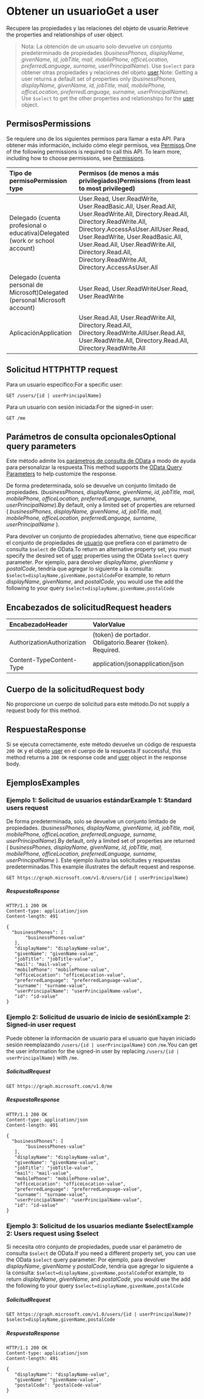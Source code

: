 # <a name="get-a-user"></a><span data-ttu-id="5f3e2-101">Obtener un usuario</span><span class="sxs-lookup"><span data-stu-id="5f3e2-101">Get a user</span></span>

<span data-ttu-id="5f3e2-102">Recupere las propiedades y las relaciones del objeto de usuario.</span><span class="sxs-lookup"><span data-stu-id="5f3e2-102">Retrieve the properties and relationships of user object.</span></span>

> <span data-ttu-id="5f3e2-p101">Nota: La obtención de un usuario solo devuelve un conjunto predeterminado de propiedades (*businessPhones, displayName, givenName, id, jobTitle, mail, mobilePhone, officeLocation, preferredLanguage, surname, userPrincipalName*). Use `$select` para obtener otras propiedades y relaciones del objeto [user](../resources/user.md).</span><span class="sxs-lookup"><span data-stu-id="5f3e2-p101">Note: Getting a user returns a default set of properties only (*businessPhones, displayName, givenName, id, jobTitle, mail, mobilePhone, officeLocation, preferredLanguage, surname, userPrincipalName*). Use `$select` to get the other properties and relationships for the [user](../resources/user.md) object.</span></span>

## <a name="permissions"></a><span data-ttu-id="5f3e2-105">Permisos</span><span class="sxs-lookup"><span data-stu-id="5f3e2-105">Permissions</span></span>
<span data-ttu-id="5f3e2-p102">Se requiere uno de los siguientes permisos para llamar a esta API. Para obtener más información, incluido cómo elegir permisos, vea [Permisos](../../../concepts/permissions_reference.md).</span><span class="sxs-lookup"><span data-stu-id="5f3e2-p102">One of the following permissions is required to call this API. To learn more, including how to choose permissions, see [Permissions](../../../concepts/permissions_reference.md).</span></span>

|<span data-ttu-id="5f3e2-108">Tipo de permiso</span><span class="sxs-lookup"><span data-stu-id="5f3e2-108">Permission type</span></span>      | <span data-ttu-id="5f3e2-109">Permisos (de menos a más privilegiados)</span><span class="sxs-lookup"><span data-stu-id="5f3e2-109">Permissions (from least to most privileged)</span></span>              |
|:--------------------|:---------------------------------------------------------|
|<span data-ttu-id="5f3e2-110">Delegado (cuenta profesional o educativa)</span><span class="sxs-lookup"><span data-stu-id="5f3e2-110">Delegated (work or school account)</span></span> | <span data-ttu-id="5f3e2-111">User.Read, User.ReadWrite, User.ReadBasic.All, User.Read.All, User.ReadWrite.All, Directory.Read.All, Directory.ReadWrite.All, Directory.AccessAsUser.All</span><span class="sxs-lookup"><span data-stu-id="5f3e2-111">User.Read, User.ReadWrite, User.ReadBasic.All, User.Read.All, User.ReadWrite.All, Directory.Read.All, Directory.ReadWrite.All, Directory.AccessAsUser.All</span></span>    |
|<span data-ttu-id="5f3e2-112">Delegado (cuenta personal de Microsoft)</span><span class="sxs-lookup"><span data-stu-id="5f3e2-112">Delegated (personal Microsoft account)</span></span> | <span data-ttu-id="5f3e2-113">User.Read, User.ReadWrite</span><span class="sxs-lookup"><span data-stu-id="5f3e2-113">User.Read, User.ReadWrite</span></span>    |
|<span data-ttu-id="5f3e2-114">Aplicación</span><span class="sxs-lookup"><span data-stu-id="5f3e2-114">Application</span></span> | <span data-ttu-id="5f3e2-115">User.Read.All, User.ReadWrite.All, Directory.Read.All, Directory.ReadWrite.All</span><span class="sxs-lookup"><span data-stu-id="5f3e2-115">User.Read.All, User.ReadWrite.All, Directory.Read.All, Directory.ReadWrite.All</span></span> |

## <a name="http-request"></a><span data-ttu-id="5f3e2-116">Solicitud HTTP</span><span class="sxs-lookup"><span data-stu-id="5f3e2-116">HTTP request</span></span>
<span data-ttu-id="5f3e2-117">Para un usuario específico:</span><span class="sxs-lookup"><span data-stu-id="5f3e2-117">For a specific user:</span></span>
<!-- { "blockType": "ignored" } -->
```http
GET /users/{id | userPrincipalName}
```

<span data-ttu-id="5f3e2-118">Para un usuario con sesión iniciada:</span><span class="sxs-lookup"><span data-stu-id="5f3e2-118">For the signed-in user:</span></span>
<!-- { "blockType": "ignored" } -->
```http
GET /me
```

## <a name="optional-query-parameters"></a><span data-ttu-id="5f3e2-119">Parámetros de consulta opcionales</span><span class="sxs-lookup"><span data-stu-id="5f3e2-119">Optional query parameters</span></span>
<span data-ttu-id="5f3e2-120">Este método admite los [parámetros de consulta de OData](http://developer.microsoft.com/es-ES/graph/docs/overview/query_parameters) a modo de ayuda para personalizar la respuesta.</span><span class="sxs-lookup"><span data-stu-id="5f3e2-120">This method supports the [OData Query Parameters](http://developer.microsoft.com/es-ES/graph/docs/overview/query_parameters) to help customize the response.</span></span>

<span data-ttu-id="5f3e2-121">De forma predeterminada, solo se devuelve un conjunto limitado de propiedades. (_businessPhones, displayName, givenName, id, jobTitle, mail, mobilePhone, officeLocation, preferredLanguage, surname, userPrincipalName_).</span><span class="sxs-lookup"><span data-stu-id="5f3e2-121">By default, only a limited set of properties are returned ( _businessPhones, displayName, givenName, id, jobTitle, mail, mobilePhone, officeLocation, preferredLanguage, surname, userPrincipalName_ ).</span></span> 

<span data-ttu-id="5f3e2-122">Para devolver un conjunto de propiedades alternativo, tiene que especificar el conjunto de propiedades de [usuario](../resources/user.md) que prefiera con el parámetro de consulta `$select` de OData.</span><span class="sxs-lookup"><span data-stu-id="5f3e2-122">To return an alternative property set, you must specify the desired set of [user](../resources/user.md) properties using the OData `$select` query parameter.</span></span> <span data-ttu-id="5f3e2-123">Por ejemplo, para devolver _displayName_, _givenName_ y _postalCode_, tendría que agregar lo siguiente a la consulta: `$select=displayName,givenName,postalCode`</span><span class="sxs-lookup"><span data-stu-id="5f3e2-123">For example, to return _displayName_, _givenName_, and _postalCode_, you would use the add the following to your query `$select=displayName,givenName,postalCode`</span></span>

## <a name="request-headers"></a><span data-ttu-id="5f3e2-124">Encabezados de solicitud</span><span class="sxs-lookup"><span data-stu-id="5f3e2-124">Request headers</span></span>
| <span data-ttu-id="5f3e2-125">Encabezado</span><span class="sxs-lookup"><span data-stu-id="5f3e2-125">Header</span></span>       | <span data-ttu-id="5f3e2-126">Valor</span><span class="sxs-lookup"><span data-stu-id="5f3e2-126">Value</span></span>|
|:-----------|:------|
| <span data-ttu-id="5f3e2-127">Authorization</span><span class="sxs-lookup"><span data-stu-id="5f3e2-127">Authorization</span></span>  | <span data-ttu-id="5f3e2-p104">{token} de portador. Obligatorio.</span><span class="sxs-lookup"><span data-stu-id="5f3e2-p104">Bearer {token}. Required.</span></span> |
| <span data-ttu-id="5f3e2-130">Content-Type</span><span class="sxs-lookup"><span data-stu-id="5f3e2-130">Content-Type</span></span>   | <span data-ttu-id="5f3e2-131">application/json</span><span class="sxs-lookup"><span data-stu-id="5f3e2-131">application/json</span></span> |

## <a name="request-body"></a><span data-ttu-id="5f3e2-132">Cuerpo de la solicitud</span><span class="sxs-lookup"><span data-stu-id="5f3e2-132">Request body</span></span>
<span data-ttu-id="5f3e2-133">No proporcione un cuerpo de solicitud para este método.</span><span class="sxs-lookup"><span data-stu-id="5f3e2-133">Do not supply a request body for this method.</span></span>

## <a name="response"></a><span data-ttu-id="5f3e2-134">Respuesta</span><span class="sxs-lookup"><span data-stu-id="5f3e2-134">Response</span></span>

<span data-ttu-id="5f3e2-135">Si se ejecuta correctamente, este método devuelve un código de respuesta `200 OK` y el objeto [user](../resources/user.md) en el cuerpo de la respuesta.</span><span class="sxs-lookup"><span data-stu-id="5f3e2-135">If successful, this method returns a `200 OK` response code and [user](../resources/user.md) object in the response body.</span></span>

## <a name="examples"></a><span data-ttu-id="5f3e2-136">Ejemplos</span><span class="sxs-lookup"><span data-stu-id="5f3e2-136">Examples</span></span>

### <a name="example-1-standard-users-request"></a><span data-ttu-id="5f3e2-137">Ejemplo 1: Solicitud de usuarios estándar</span><span class="sxs-lookup"><span data-stu-id="5f3e2-137">Example 1: Standard users request</span></span>

<span data-ttu-id="5f3e2-138">De forma predeterminada, solo se devuelve un conjunto limitado de propiedades. (_businessPhones, displayName, givenName, id, jobTitle, mail, mobilePhone, officeLocation, preferredLanguage, surname, userPrincipalName_).</span><span class="sxs-lookup"><span data-stu-id="5f3e2-138">By default, only a limited set of properties are returned ( _businessPhones, displayName, givenName, id, jobTitle, mail, mobilePhone, officeLocation, preferredLanguage, surname, userPrincipalName_ ).</span></span> <span data-ttu-id="5f3e2-139">Este ejemplo ilustra las solicitudes y respuestas predeterminadas.</span><span class="sxs-lookup"><span data-stu-id="5f3e2-139">This example illustrates the default request and response.</span></span> 

<!-- { "blockType": "ignored" } -->
```http
GET https://graph.microsoft.com/v1.0/users/{id | userPrincipalName}
```

##### <a name="response"></a><span data-ttu-id="5f3e2-140">Respuesta</span><span class="sxs-lookup"><span data-stu-id="5f3e2-140">Response</span></span>

<!-- { "blockType": "ignored" } -->
```http
HTTP/1.1 200 OK
Content-type: application/json
Content-length: 491

{
  "businessPhones": [
       "businessPhones-value"
   ],
   "displayName": "displayName-value",
   "givenName": "givenName-value",
   "jobTitle": "jobTitle-value",
   "mail": "mail-value",
   "mobilePhone": "mobilePhone-value",
   "officeLocation": "officeLocation-value",
   "preferredLanguage": "preferredLanguage-value",
   "surname": "surname-value",
   "userPrincipalName": "userPrincipalName-value",
   "id": "id-value"
}
```


### <a name="example-2-signed-in-user-request"></a><span data-ttu-id="5f3e2-141">Ejemplo 2: Solicitud de usuario de inicio de sesión</span><span class="sxs-lookup"><span data-stu-id="5f3e2-141">Example 2: Signed-in user request</span></span>

<span data-ttu-id="5f3e2-142">Puede obtener la información de usuario para el usuario que hayan iniciado sesión reemplazando `/users/{id | userPrincipalName}` con `/me`.</span><span class="sxs-lookup"><span data-stu-id="5f3e2-142">You can get the user information for the signed-in user by replacing `/users/{id | userPrincipalName}` with `/me`.</span></span>

##### <a name="request"></a><span data-ttu-id="5f3e2-143">Solicitud</span><span class="sxs-lookup"><span data-stu-id="5f3e2-143">Request</span></span>

<!-- {
  "blockType": "request",
  "name": "get_user"
}-->
```http
GET https://graph.microsoft.com/v1.0/me
```
##### <a name="response"></a><span data-ttu-id="5f3e2-144">Respuesta</span><span class="sxs-lookup"><span data-stu-id="5f3e2-144">Response</span></span>

<!-- {
  "blockType": "response",
  "truncated": true,
  "@odata.type": "microsoft.graph.user"
} -->
```http
HTTP/1.1 200 OK
Content-type: application/json
Content-length: 491

{
  "businessPhones": [
       "businessPhones-value"
   ],
   "displayName": "displayName-value",
   "givenName": "givenName-value",
   "jobTitle": "jobTitle-value",
   "mail": "mail-value",
   "mobilePhone": "mobilePhone-value",
   "officeLocation": "officeLocation-value",
   "preferredLanguage": "preferredLanguage-value",
   "surname": "surname-value",
   "userPrincipalName": "userPrincipalName-value",
   "id": "id-value"
}
```

### <a name="example-3-users-request-using-select"></a><span data-ttu-id="5f3e2-145">Ejemplo 3: Solicitud de los usuarios mediante $select</span><span class="sxs-lookup"><span data-stu-id="5f3e2-145">Example 2: Users request using $select</span></span>

<span data-ttu-id="5f3e2-146">Si necesita otro conjunto de propiedades, puede usar el parámetro de consulta `$select` de OData.</span><span class="sxs-lookup"><span data-stu-id="5f3e2-146">If you need a different property set, you can use the OData `$select` query parameter.</span></span> <span data-ttu-id="5f3e2-147">Por ejemplo, para devolver _displayName_, _givenName_ y _postalCode_, tendría que agregar lo siguiente a la consulta: `$select=displayName,givenName,postalCode`</span><span class="sxs-lookup"><span data-stu-id="5f3e2-147">For example, to return _displayName_, _givenName_, and _postalCode_, you would use the add the following to your query `$select=displayName,givenName,postalCode`</span></span>

##### <a name="request"></a><span data-ttu-id="5f3e2-148">Solicitud</span><span class="sxs-lookup"><span data-stu-id="5f3e2-148">Request</span></span>
<!-- { "blockType": "ignored" } -->
```http
GET https://graph.microsoft.com/v1.0/users/{id | userPrincipalName}?$select=displayName,givenName,postalCode
```
##### <a name="response"></a><span data-ttu-id="5f3e2-149">Respuesta</span><span class="sxs-lookup"><span data-stu-id="5f3e2-149">Response</span></span>
<!-- { "blockType": "ignored" } -->
```http
HTTP/1.1 200 OK
Content-type: application/json
Content-length: 491

{
   "displayName": "displayName-value",
   "givenName": "givenName-value",
   "postalCode": "postalCode-value"
}
```

<!-- uuid: 8fcb5dbc-d5aa-4681-8e31-b001d5168d79
2015-10-25 14:57:30 UTC -->
<!-- {
  "type": "#page.annotation",
  "description": "Get user",
  "keywords": "",
  "section": "documentation",
  "tocPath": ""
}-->

